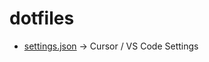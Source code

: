 # dotfiles

- [settings.json](https://github.com/SteGreig/dotfiles/blob/main/settings.json) → Cursor / VS Code Settings
